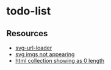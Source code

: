 # todo-list

## Resources
- [svg-url-loader](https://www.npmjs.com/package/svg-url-loader)
- [svg imgs not appearing](https://stackoverflow.com/questions/55373021/unable-to-setup-webpack-svg-inline-loader-correctly-svg-images-dont-appear)
- [html collection showing as 0 length](https://stackoverflow.com/questions/30211605/javascript-html-collection-showing-as-0-length)